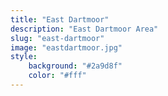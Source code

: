```yaml
---
title: "East Dartmoor"
description: "East Dartmoor Area"
slug: "east-dartmoor"
image: "eastdartmoor.jpg"
style:
    background: "#2a9d8f"
    color: "#fff"
---
```

